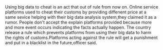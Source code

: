Using big data to cheat is an act that out of rule from now on.
Online service platforms used to cheat their customs by providing diffenent price at a same sevice helping with their big data analysis system,they claimed it as a rumor.
People don't accept the explain platforms provided because more and more event occurs indicating the facts actually happen.
The country release a rule which prevents platforms from using their big data to harm the rights of customs.Platforms acting against the rule will get a punishment and put in a blacklist in the future,officer said.
